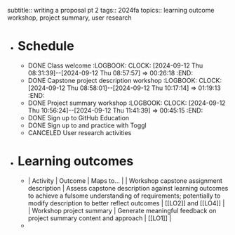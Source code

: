 subtitle:: writing a proposal pt 2
tags:: 2024fa
topics:: learning outcome workshop, project summary, user research

- # Schedule
	- DONE Class welcome
	  :LOGBOOK:
	  CLOCK: [2024-09-12 Thu 08:31:39]--[2024-09-12 Thu 08:57:57] =>  00:26:18
	  :END:
	- DONE Capstone project description workshop
	  :LOGBOOK:
	  CLOCK: [2024-09-12 Thu 08:58:01]--[2024-09-12 Thu 10:17:14] =>  01:19:13
	  :END:
	- DONE Project summary workshop
	  :LOGBOOK:
	  CLOCK: [2024-09-12 Thu 10:56:24]--[2024-09-12 Thu 11:41:39] =>  00:45:15
	  :END:
	- DONE Sign up to GitHub Education
	- DONE Sign up to and practice with Toggl
	- CANCELED User research activities
- # Learning outcomes
	- | Activity | Outcome | Maps to... |
	  | Workshop capstone assignment description | Assess capstone description against learning outcomes to achieve a fulsome understanding of requirements; potentially to modify description to better reflect outcomes | [[LO2]] and [[LO4]] |
	  | Workshop project summary | Generate meaningful feedback on project summary content and approach | [[LO1]] |
	-